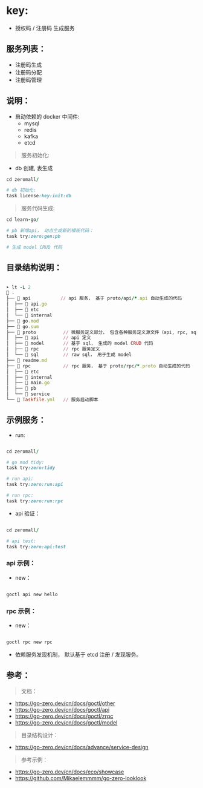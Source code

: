 # key:

- 授权码 / 注册码 生成服务

## 服务列表：

- 注册码生成
- 注册码分配
- 注册码管理

## 说明：

- 启动依赖的 docker 中间件:
    - mysql
    - redis
    - kafka
    - etcd

> 服务初始化:

- db 创建, 表生成

```ruby
cd zeromall/

# db 初始化:
task license:key:init:db

```

> 服务代码生成:

```ruby
cd learn-go/

# pb 新增api， 动态生成新的模板代码：
task try:zero:gen:pb

# 生成 model CRUD 代码


```

## 目录结构说明：

```ruby

➤ lt -L 2
 .
├──  api           // api 服务， 基于 proto/api/*.api 自动生成的代码
│  ├──  api.go
│  ├──  etc
│  └──  internal
├──  go.mod
├──  go.sum
├──  proto          // 微服务定义部分， 包含各种服务定义源文件（api, rpc, sql)
│  ├──  api         // api 定义
│  ├──  model       // 基于 sql， 生成的 model CRUD 代码
│  ├──  rpc         // rpc 服务定义
│  └──  sql         // raw sql， 用于生成 model
├──  readme.md
├──  rpc            // rpc 服务， 基于 proto/rpc/*.proto 自动生成的代码
│  ├──  etc
│  ├──  internal
│  ├──  main.go
│  ├──  pb
│  └──  service
└──  Taskfile.yml   // 服务启动脚本


```

## 示例服务：

- run:

```ruby

cd zeromall/

# go mod tidy:
task try:zero:tidy 

# run api:
task try:zero:run:api

# run rpc:
task try:zero:run:rpc

```

- api 验证：

```ruby

cd zeromall/

# api test:
task try:zero:api:test

```

### api 示例：

- new：

```ruby

goctl api new hello

```

### rpc 示例：

- new：

```ruby

goctl rpc new rpc
```

- 依赖服务发现机制， 默认基于 etcd 注册 / 发现服务。

## 参考：

> 文档：

- https://go-zero.dev/cn/docs/goctl/other
- https://go-zero.dev/cn/docs/goctl/api
- https://go-zero.dev/cn/docs/goctl/zrpc
- https://go-zero.dev/cn/docs/goctl/model

> 目录结构设计：

- https://go-zero.dev/cn/docs/advance/service-design

> 参考示例：

- https://go-zero.dev/cn/docs/eco/showcase
- https://github.com/Mikaelemmmm/go-zero-looklook
